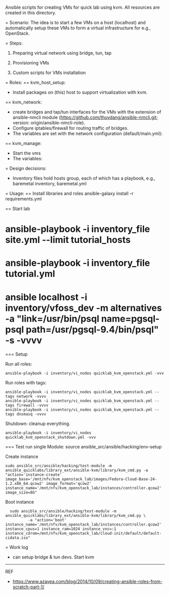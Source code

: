 Ansible scripts for creating VMs for quick lab using kvm. All resources are created in this 
directory.

= Scenario: 
The idea is to start a few VMs on a host (localhost) and automatically setup these VMs to form a virtual infrastructure for e.g., OpenStack.

= Steps:
1. Preparing virtual network using bridge, tun, tap

2. Provisioning VMs

3. Custom scripts for VMs installation

= Roles:
== kvm_host_setup: 
* Install packages on (this) host to support virtualization with kvm.

== kvm_network: 
* create bridges and tap/tun interfaces for the VMs with the extension of ansible-nmcli module (https://github.com/thuydang/ansible-nmcli.git; version: origin/ansible-nmcli-role).
* Configure iptables/firewall for routing traffic of bridges.
* The variables are set with the network configuration (default/main.yml):

== kvm_manage: 
* Start the vms
* The variables: 


= Design decisions:
* Inventory files hold hosts group, each of which has a playbook, e.g., baremetal inventory, baremetal.yml

= Usage:
== Install libraries and roles
ansible-galaxy install -r requirements.yml

== Start lab

# ansible-playbook -i inventory_file site.yml --limit tutorial_hosts
# ansible-playbook -i inventory_file  tutorial.yml
# ansible localhost -i inventory/vfoss_dev -m alternatives -a "link=/usr/bin/psql name=pgsql-psql path=/usr/pgsql-9.4/bin/psql" -s -vvvv

=== Setup

Run all roles:

    ansible-playbook -i inventory/vi_nodes quicklab_kvm_openstack.yml -vvv

Run roles with tags:

    ansible-playbook -i inventory/vi_nodes quicklab_kvm_openstack.yml --tags network -vvvv
    ansible-playbook -i inventory/vi_nodes quicklab_kvm_openstack.yml --tags firewall -vvvv
    ansible-playbook -i inventory/vi_nodes quicklab_kvm_openstack.yml --tags dnsmasq -vvvv

Shutdown: cleanup everything.

    ansible-playbook -i inventory/vi_nodes quicklab_kvm_openstack_shutdown.yml -vvv


=== Test run single Module:
    source ansible_src/ansible/hacking/env-setup

Create instance

    sudo ansible_src/ansible/hacking/test-module -m ansible_quicklabs/library_ext/ansible-kvm/library/kvm_cmd.py -a "action='instance-create' image_base='/mnt/nfv/kvm_openstack_lab/images/Fedora-Cloud-Base-24-1.2.x86_64.qcow2' image_format='qcow2' instance_name='/mnt/nfv/kvm_openstack_lab/instances/controller.qcow2' image_size=8G"

Boot instance

	  sudo ansible_src/ansible/hacking/test-module -m ansible_quicklabs/library_ext/ansible-kvm/library/kvm_cmd.py \
			  -a "action='boot' instance_name='/mnt/nfv/kvm_openstack_lab/instances/controller.qcow2' instance_cpus=1 instance_ram=1024 instance_vnc=:1 instance_cdrom=/mnt/nfv/kvm_openstack_lab/cloud-init/default/default-cidata.iso"


= Work log
* can setup bridge & tun devs. Start kvm
----------
REF

  * https://www.azavea.com/blog/2014/10/09/creating-ansible-roles-from-scratch-part-1/
